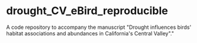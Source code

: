 # drought_CV_eBird_reproducible
A code repository to accompany the manuscript "Drought influences birds' habitat associations and abundances in California's Central Valley"."
